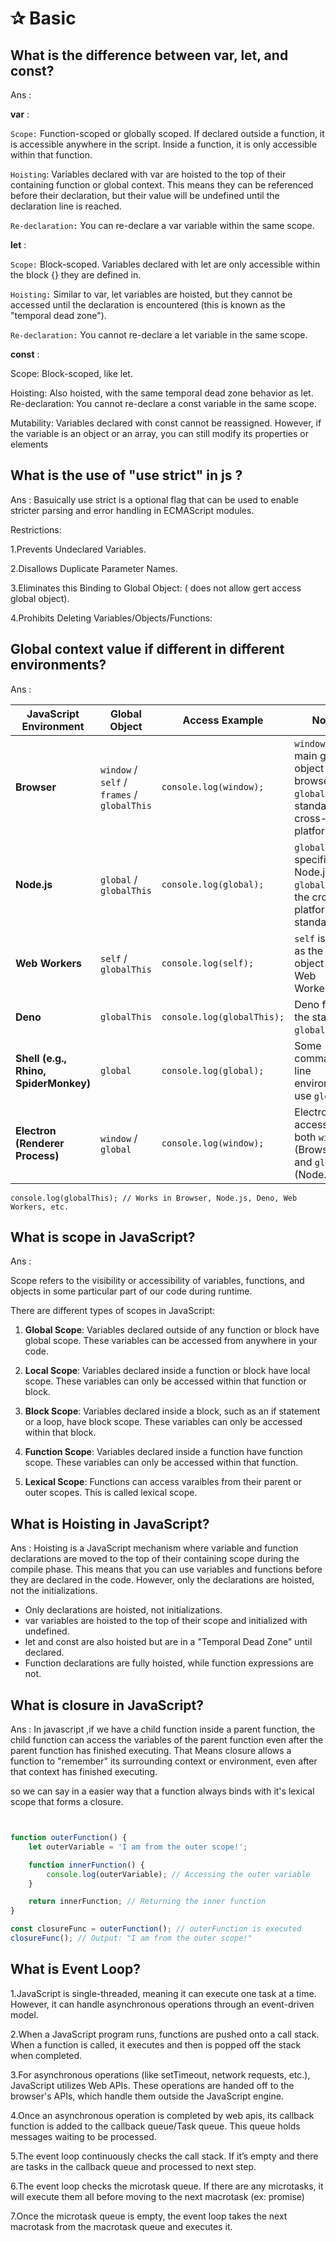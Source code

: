 
# ✰  Basic

## What is the difference between var, let, and const?

Ans : 

**var** : 

`Scope:` Function-scoped or globally scoped. If declared outside a function, it is accessible anywhere in the script. Inside a function, it is only accessible within that function.

`Hoisting`: Variables declared with var are hoisted to the top of their containing function or global context. This means they can be referenced before their declaration, but their value will be undefined until the declaration line is reached.

`Re-declaration:` You can re-declare a var variable within the same scope.

**let** :

`Scope:` Block-scoped. Variables declared with let are only accessible within the block {} they are defined in.

`Hoisting:` Similar to var, let variables are hoisted, but they cannot be accessed until the declaration is encountered (this is known as the "temporal dead zone").

`Re-declaration:` You cannot re-declare a let variable in the same scope.

**const** :

Scope: Block-scoped, like let.

Hoisting: Also hoisted, with the same temporal dead zone behavior as let.
Re-declaration: You cannot re-declare a const variable in the same scope.

Mutability: Variables declared with const cannot be reassigned. However, if the variable is an object or an array, you can still modify its properties or elements


## What is the use of "use strict" in js ?

Ans : Basuically use strict is a optional flag that can be used to enable stricter parsing and error handling in ECMAScript modules.

Restrictions:

1.Prevents Undeclared Variables.

2.Disallows Duplicate Parameter Names.

3.Eliminates this Binding to Global Object: ( does not allow gert access global object).

4.Prohibits Deleting Variables/Objects/Functions:

## Global context value if different in different environments?

Ans :

| **JavaScript Environment**       | **Global Object**                       | **Access Example**                               | **Notes**                                                                                     |
|----------------------------------|-----------------------------------------|------------------------------------------------|---------------------------------------------------------------------------------------------|
| **Browser**                      | `window` / `self` / `frames` / `globalThis` | ```console.log(window);```                       | `window` is the main global object in browsers. `globalThis` is standard and cross-platform. |
| **Node.js**                      | `global` / `globalThis`                 | ```console.log(global);```                       | `global` is specific to Node.js. `globalThis` is the cross-platform standard.               |
| **Web Workers**                  | `self` / `globalThis`                   | ```console.log(self);```                         | `self` is used as the global object in Web Workers.                                         |
| **Deno**                         | `globalThis`                            | ```console.log(globalThis);```                   | Deno follows the standard `globalThis`.                                                     |
| **Shell (e.g., Rhino, SpiderMonkey)** | `global`                              | ```console.log(global);```                       | Some command-line environments use `global`.                                                |
| **Electron (Renderer Process)**  | `window` / `global`                     | ```console.log(window);```                       | Electron has access to both `window` (Browser) and `global` (Node.js).                      |

```
console.log(globalThis); // Works in Browser, Node.js, Deno, Web Workers, etc.
```

## What is scope in JavaScript?

Ans : 

Scope refers to the visibility or accessibility of variables, functions, and objects in some particular part of our code during runtime.

There are different types of scopes in JavaScript:

1. **Global Scope**: Variables declared outside of any function or block have global scope. These variables can be accessed from anywhere in your code.

2. **Local Scope**: Variables declared inside a function or block have local scope. These variables can only be accessed within that function or block.

3. **Block Scope**: Variables declared inside a block, such as an if statement or a loop, have block scope. These variables can only be accessed within that block.

4. **Function Scope**: Variables declared inside a function have function scope. These variables can only be accessed within that function.

5. **Lexical Scope**: Functions can access varaibles from their parent or outer scopes. This is called lexical scope.


## What is Hoisting in JavaScript?

Ans : Hoisting is a JavaScript mechanism where variable and function declarations are moved to the top of their containing scope during the compile phase. This means that you can use variables and functions before they are declared in the code. However, only the declarations are hoisted, not the initializations.

- Only declarations are hoisted, not initializations.
- var variables are hoisted to the top of their scope and initialized with undefined.
- let and const are also hoisted but are in a "Temporal Dead Zone" until declared.
- Function declarations are fully hoisted, while function expressions are not.

## What is closure in JavaScript?

Ans : In javascript ,if we have a child function inside a parent function, the child function can access the variables of the parent function even after the parent function has finished executing. That Means closure allows a function to "remember" its surrounding context or environment, even after that context has finished executing.

so we can say in a easier way that a function always binds with it's lexical scope that forms a closure.

```js


function outerFunction() {
    let outerVariable = 'I am from the outer scope!';

    function innerFunction() {
        console.log(outerVariable); // Accessing the outer variable
    }

    return innerFunction; // Returning the inner function
}

const closureFunc = outerFunction(); // outerFunction is executed
closureFunc(); // Output: "I am from the outer scope!"


```

## What is Event Loop?

1.JavaScript is single-threaded, meaning it can execute one task at a time. However, it can handle asynchronous operations through an event-driven model.

2.When a JavaScript program runs, functions are pushed onto a call stack. When a function is called, it executes and then is popped off the stack when completed.

3.For asynchronous operations (like setTimeout, network requests, etc.), JavaScript utilizes Web APIs. These operations are handed off to the browser's APIs, which handle them outside the JavaScript engine.

4.Once an asynchronous operation is completed by web apis, its callback function is added to the callback queue/Task queue. This queue holds messages waiting to be processed.

5.The event loop continuously checks the call stack. If it’s empty and there are tasks in the callback queue and processed to next step.

6.The event loop checks the microtask queue. If there are any microtasks, it will execute them all before moving to the next macrotask (ex: promise)

7.Once the microtask queue is empty, the event loop takes the next macrotask from the macrotask queue and executes it.